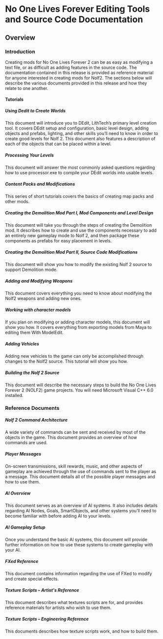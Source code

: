 # No One Lives Forever Editing Tools and Source Code Documentation
## Overview

### Introduction
Creating mods for No One Lives Forever 2 can be as easy as modifying a text file, or as difficult as adding features in the source code. The documentation contained in this release is provided as reference material for anyone interested in creating mods for Nolf2. The sections below will describe the various documents provided in this release and how they relate to one another.

#### Tutorials

##### Using Dedit to Create Worlds
This document will introduce you to DEdit, LithTech’s primary level creation tool.  It covers DEdit setup and configuration, basic level design, adding objects and prefabs, lighting, and other skills you’ll need to know in order to create good levels for Nolf 2. This document also features a description of each of the objects that can be placed within a level.
##### Processing Your Levels
This document will answer the most commonly asked questions regarding how to use processor.exe to compile your DEdit worlds into usable levels.
##### Content Packs and Modifications
This series of short tutorials covers the basics of creating map packs and other mods.
##### Creating the Demolition Mod Part I, Mod Components and Level Design
This document will take you through the steps of creating the Demolition mod.  It describes how to create and use the components necessary to add an entirely new gameplay mode to Nolf 2, and then package these components as prefabs for easy placement in levels.
##### Creating the Demolition Mod Part II, Source Code Modifications
This document will show you how to modify the existing Nolf 2 source to support Demolition mode.
##### Adding and Modifying Weapons
This document covers everything you need to know about modifying the Nolf2 weapons and adding new ones.
##### Working with character models
If you plan on modifying or adding character models, this document will show you how.  It covers everything from exporting models from Maya to editing them With ModelEdit.
##### Adding Vehicles
Adding new vehicles to the game can only be accomplished through changes to the Nolf2 source.  This tutorial will show you how.
##### Building the Nolf 2 Source
This document will describe the necessary steps to build the No One Lives Forever 2 (NOLF2) game projects.  You will need Microsoft Visual C++ 6.0 installed.

### Reference Documents

##### Nolf 2 Command Architecture
A wide variety of commands can be sent and received by most of the objects in the game.  This document provides an overview of how commands are used. 
##### Player Messages
On-screen transmissions, skill rewards, music, and other aspects of gameplay are achieved through the use of commands sent to the player as a message.  This document details all of the possible player messages and how to use them.

 

##### AI Overview
This document serves as an overview of AI systems.  It also includes details regarding AI Nodes, Goals, SmartObjects, and other systems you’ll need to become familiar with before adding AI to your levels.
##### AI Gameplay Setup
Once you understand the basic AI systems, this document will provide further information on how to use these systems to create gameplay with your AI.
##### FXed Reference
This document contains information regarding the use of FXed to modify and create special effects.
##### Texture Scripts – Artist's Reference
This document describes what textures scripts are for, and provides reference materials for artists who wish to use them.
##### Texture Scripts – Engineering Reference
This documents describes how texture scripts work, and how to build them.
